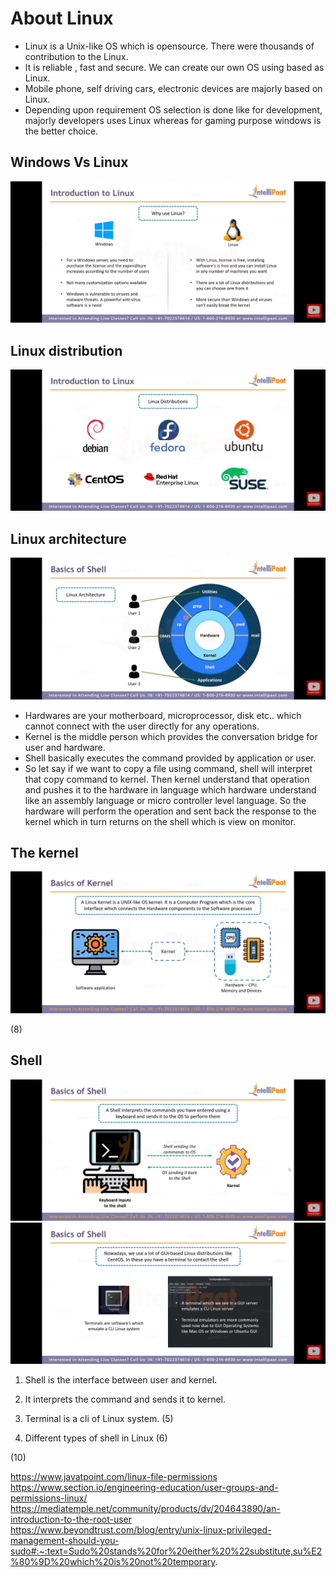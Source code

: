 # About Linux 

- Linux is a Unix-like OS which is opensource. There were thousands of contribution to the Linux. 
- It is reliable ,  fast and secure. We can create our own OS using based as Linux. 
- Mobile phone, self driving cars, electronic devices are majorly based on Linux. 
- Depending upon requirement OS selection is done like for development, majorly developers uses Linux whereas for gaming purpose windows is the better choice. 
## Windows Vs Linux

![](https://github.com/codophilic/LearnLinux/blob/main/attachments/1666499179220.jpg)

## Linux distribution 

![](https://github.com/codophilic/LearnLinux/blob/main/attachments/1666499179213.jpg)

## Linux architecture 

![](https://github.com/codophilic/LearnLinux/blob/main/attachments/1666499179205.jpg)

- Hardwares are your motherboard, microprocessor, disk etc.. which cannot connect with the user directly for any operations. 
- Kernel is the middle person which provides the conversation bridge for user and hardware. 
- Shell basically executes the command provided by application or user. 
- So let say if we want to copy a file using command, shell will interpret that copy command to kernel. Then kernel understand that operation and pushes it to the hardware in language which hardware understand like an assembly language or micro controller level language. So the hardware will perform the operation and sent back the response to the kernel which in turn returns on the shell which is view on monitor. 


## The kernel

![](https://github.com/codophilic/LearnLinux/blob/main/attachments/1666499179176.jpg)

 (8)

## Shell 

![](https://github.com/codophilic/LearnLinux/blob/main/attachments/1666499179196.jpg)
![](https://github.com/codophilic/LearnLinux/blob/main/attachments/1666499179191.jpg)

1. Shell is the interface between user and kernel.
2. It interprets the command and sends it to kernel. 

3. Terminal is a cli of Linux system. (5) 

4. Different types of shell in Linux (6) 

(10)


https://www.javatpoint.com/linux-file-permissions
https://www.section.io/engineering-education/user-groups-and-permissions-linux/
https://mediatemple.net/community/products/dv/204643890/an-introduction-to-the-root-user
https://www.beyondtrust.com/blog/entry/unix-linux-privileged-management-should-you-sudo#:~:text=Sudo%20stands%20for%20either%20%22substitute,su%E2%80%9D%20which%20is%20not%20temporary.